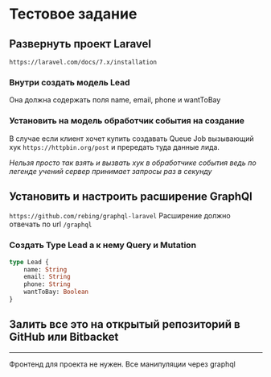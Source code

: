 # Тестовое задание

## Развернуть проект Laravel
`https://laravel.com/docs/7.x/installation`
### Внутри создать модель Lead 
Она должна содержать поля name, email, phone и wantToBay

### Установить на модель обработчик события на создание
В случае если клиент хочет купить создавать Queue Job вызывающий хук `https://httpbin.org/post` и прередать туда данные лида.

*Нельзя просто так взять и вызвать хук в обработчике события ведь по легенде учений сервер принимает запросы раз в секунду*

## Установить и настроить расширение GraphQl
`https://github.com/rebing/graphql-laravel`
Расширение должно отвечать по url `/graphql`
### Создать Type Lead а к нему Query и Mutation
```graphql
type Lead {
    name: String
    email: String
    phone: String
    wantToBay: Boolean
}
```

## Залить все это на открытый репозиторий в GitHub или Bitbacket

---

Фронтенд для проекта не нужен. Все манипуляции через graphql